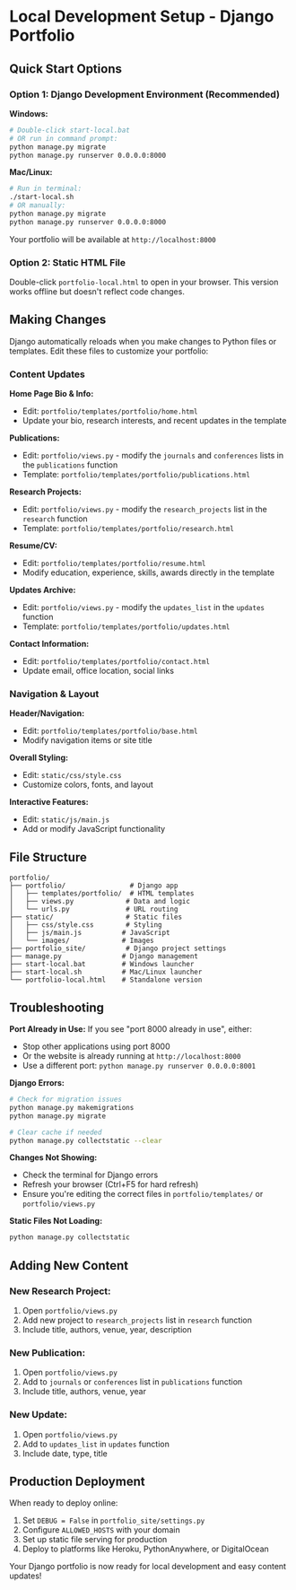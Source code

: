 # Local Development Setup - Django Portfolio

## Quick Start Options

### Option 1: Django Development Environment (Recommended)

**Windows:**
```bash
# Double-click start-local.bat
# OR run in command prompt:
python manage.py migrate
python manage.py runserver 0.0.0.0:8000
```

**Mac/Linux:**
```bash
# Run in terminal:
./start-local.sh
# OR manually:
python manage.py migrate
python manage.py runserver 0.0.0.0:8000
```

Your portfolio will be available at `http://localhost:8000`

### Option 2: Static HTML File

Double-click `portfolio-local.html` to open in your browser. This version works offline but doesn't reflect code changes.

## Making Changes

Django automatically reloads when you make changes to Python files or templates. Edit these files to customize your portfolio:

### Content Updates

**Home Page Bio & Info:**
- Edit: `portfolio/templates/portfolio/home.html`
- Update your bio, research interests, and recent updates in the template

**Publications:**
- Edit: `portfolio/views.py` - modify the `journals` and `conferences` lists in the `publications` function
- Template: `portfolio/templates/portfolio/publications.html`

**Research Projects:**
- Edit: `portfolio/views.py` - modify the `research_projects` list in the `research` function
- Template: `portfolio/templates/portfolio/research.html`

**Resume/CV:**
- Edit: `portfolio/templates/portfolio/resume.html`
- Modify education, experience, skills, awards directly in the template

**Updates Archive:**
- Edit: `portfolio/views.py` - modify the `updates_list` in the `updates` function
- Template: `portfolio/templates/portfolio/updates.html`

**Contact Information:**
- Edit: `portfolio/templates/portfolio/contact.html`
- Update email, office location, social links

### Navigation & Layout

**Header/Navigation:**
- Edit: `portfolio/templates/portfolio/base.html`
- Modify navigation items or site title

**Overall Styling:**
- Edit: `static/css/style.css`
- Customize colors, fonts, and layout

**Interactive Features:**
- Edit: `static/js/main.js`
- Add or modify JavaScript functionality

## File Structure

```
portfolio/
├── portfolio/                # Django app
│   ├── templates/portfolio/  # HTML templates
│   ├── views.py             # Data and logic
│   └── urls.py              # URL routing
├── static/                  # Static files
│   ├── css/style.css        # Styling
│   ├── js/main.js          # JavaScript
│   └── images/             # Images
├── portfolio_site/          # Django project settings
├── manage.py               # Django management
├── start-local.bat         # Windows launcher
├── start-local.sh          # Mac/Linux launcher
└── portfolio-local.html    # Standalone version
```

## Troubleshooting

**Port Already in Use:**
If you see "port 8000 already in use", either:
- Stop other applications using port 8000
- Or the website is already running at `http://localhost:8000`
- Use a different port: `python manage.py runserver 0.0.0.0:8001`

**Django Errors:**
```bash
# Check for migration issues
python manage.py makemigrations
python manage.py migrate

# Clear cache if needed
python manage.py collectstatic --clear
```

**Changes Not Showing:**
- Check the terminal for Django errors
- Refresh your browser (Ctrl+F5 for hard refresh)
- Ensure you're editing the correct files in `portfolio/templates/` or `portfolio/views.py`

**Static Files Not Loading:**
```bash
python manage.py collectstatic
```

## Adding New Content

### New Research Project:
1. Open `portfolio/views.py`
2. Add new project to `research_projects` list in `research` function
3. Include title, authors, venue, year, description

### New Publication:
1. Open `portfolio/views.py`
2. Add to `journals` or `conferences` list in `publications` function
3. Include title, authors, venue, year

### New Update:
1. Open `portfolio/views.py`
2. Add to `updates_list` in `updates` function
3. Include date, type, title

## Production Deployment

When ready to deploy online:
1. Set `DEBUG = False` in `portfolio_site/settings.py`
2. Configure `ALLOWED_HOSTS` with your domain
3. Set up static file serving for production
4. Deploy to platforms like Heroku, PythonAnywhere, or DigitalOcean

Your Django portfolio is now ready for local development and easy content updates!